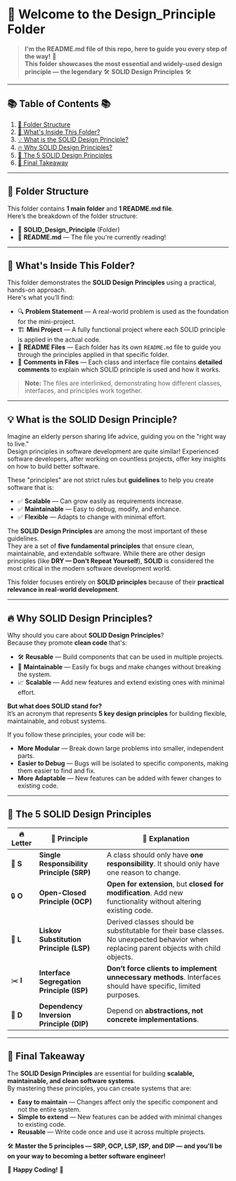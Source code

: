 # 📘 **Welcome to the Design_Principle Folder**
> **I'm the README.md file of this repo, here to guide you every step of the way!** 🚀  
> **This folder showcases the most essential and widely-used design principle — the legendary** 🛠️ **SOLID Design Principles** 🛠️

---

## 📚 **Table of Contents** 📚
1. [📂 Folder Structure](#-folder-structure)
2. [📂 What's Inside This Folder?](#-whats-inside-this-folder)
3. [💡 What is the SOLID Design Principle?](#-what-is-the-solid-design-principle)
4. [🔥 Why SOLID Design Principles?](#-why-solid-design-principles)
5. [📘 The 5 SOLID Design Principles](#-the-5-solid-design-principles)
6. [🎉 Final Takeaway](#-final-takeaway)

---

## 📂 **Folder Structure**

This folder contains **1 main folder** and **1 README.md file**.  
Here’s the breakdown of the folder structure:

- 📁 **SOLID_Design_Principle** (Folder)
- 📘 **README.md** — The file you're currently reading!

---

## 📂 **What's Inside This Folder?**

This folder demonstrates the **SOLID Design Principles** using a practical, hands-on approach.  
Here's what you’ll find:
- 🔍 **Problem Statement** — A real-world problem is used as the foundation for the mini-project.
- 🏗️ **Mini Project** — A fully functional project where each SOLID principle is applied in the actual code.
- 📘 **README Files** — Each folder has its own `README.md` file to guide you through the principles applied in that specific folder.
- 📝 **Comments in Files** — Each class and interface file contains **detailed comments** to explain which SOLID principle is used and how it works.

> **Note:** The files are interlinked, demonstrating how different classes, interfaces, and principles work together.

---

## 💡 **What is the SOLID Design Principle?**

Imagine an elderly person sharing life advice, guiding you on the "right way to live."  
Design principles in software development are quite similar! Experienced software developers, after working on countless projects, offer key insights on how to build better software.

These "principles" are not strict rules but **guidelines** to help you create software that is:
- ✅ **Scalable** — Can grow easily as requirements increase.
- ✅ **Maintainable** — Easy to debug, modify, and enhance.
- ✅ **Flexible** — Adapts to change with minimal effort.

The **SOLID Design Principles** are among the most important of these guidelines.  
They are a set of **five fundamental principles** that ensure clean, maintainable, and extendable software. While there are other design principles (like **DRY — Don’t Repeat Yourself**), **SOLID** is considered the most critical in the modern software development world.

This folder focuses entirely on **SOLID principles** because of their **practical relevance in real-world development**.

---

## 🔥 **Why SOLID Design Principles?**

Why should you care about **SOLID Design Principles**?  
Because they promote **clean code** that's:
- 🛠️ **Reusable** — Build components that can be used in multiple projects.
- 🔧 **Maintainable** — Easily fix bugs and make changes without breaking the system.
- 📈 **Scalable** — Add new features and extend existing ones with minimal effort.

**But what does SOLID stand for?**  
It’s an acronym that represents **5 key design principles** for building flexible, maintainable, and robust systems.

If you follow these principles, your code will be:
- **More Modular** — Break down large problems into smaller, independent parts.
- **Easier to Debug** — Bugs will be isolated to specific components, making them easier to find and fix.
- **More Adaptable** — New features can be added with fewer changes to existing code.

---

## 📘 **The 5 SOLID Design Principles**

| 🔥 **Letter** | 📘 **Principle**                         | 📄 **Explanation**                                                                                             |
|---------------|------------------------------------------|---------------------------------------------------------------------------------------------------------------|
| 🧱 **S**      | **Single Responsibility Principle (SRP)** | A class should only have **one responsibility**. It should only have one reason to change.                     |
| 🔒 **O**      | **Open-Closed Principle (OCP)**           | **Open for extension**, but **closed for modification**. Add new functionality without altering existing code.  |
| 🔄 **L**      | **Liskov Substitution Principle (LSP)**   | Derived classes should be substitutable for their base classes. No unexpected behavior when replacing parent objects with child objects. |
| ✂️ **I**      | **Interface Segregation Principle (ISP)** | **Don’t force clients to implement unnecessary methods**. Interfaces should have specific, limited purposes.    |
| 🔗 **D**      | **Dependency Inversion Principle (DIP)**  | Depend on **abstractions, not concrete implementations**.                                                      |

---

## 🎉 **Final Takeaway**

The **SOLID Design Principles** are essential for building **scalable, maintainable, and clean software systems**.  
By mastering these principles, you can create systems that are:
- **Easy to maintain** — Changes affect only the specific component and not the entire system.
- **Simple to extend** — New features can be added with minimal changes to existing code.
- **Reusable** — Write code once and use it across multiple projects.

🛠️ **Master the 5 principles — SRP, OCP, LSP, ISP, and DIP — and you'll be on your way to becoming a better software engineer!**

🚀 **Happy Coding!** 🚀
